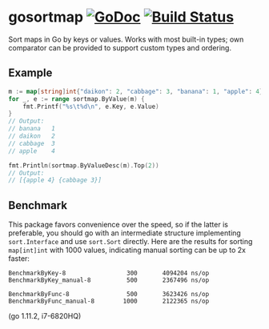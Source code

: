 # gosortmap [![GoDoc](https://godoc.org/github.com/tg/gosortmap?status.svg)](https://godoc.org/github.com/tg/gosortmap) [![Build Status](https://circleci.com/gh/tg/gosortmap.png?style=shield&circle-token=:circle-token)](https://travis-ci.org/tg/gosortmap)
Sort maps in Go by keys or values. Works with most built-in types; own comparator can
be provided to support custom types and ordering.
## Example
```go
m := map[string]int{"daikon": 2, "cabbage": 3, "banana": 1, "apple": 4}
for _, e := range sortmap.ByValue(m) {
	fmt.Printf("%s\t%d\n", e.Key, e.Value)
}
// Output:
// banana	1
// daikon	2
// cabbage	3
// apple	4

fmt.Println(sortmap.ByValueDesc(m).Top(2))
// Output:
// [{apple 4} {cabbage 3}]
```
## Benchmark
This package favors convenience over the speed, so if the latter is preferable,
you should go with an intermediate structure implementing `sort.Interface` and use
`sort.Sort` directly. Here are the results for sorting `map[int]int` with 1000 values,
indicating manual sorting can be up to 2x faster:

```
BenchmarkByKey-8           	     300	   4094204 ns/op
BenchmarkByKey_manual-8    	     500	   2367496 ns/op

BenchmarkByFunc-8          	     500	   3623426 ns/op
BenchmarkByFunc_manual-8   	    1000	   2122365 ns/op
```
(go 1.11.2, i7-6820HQ)

